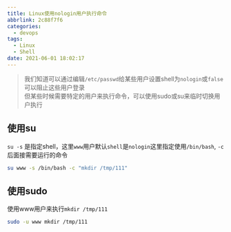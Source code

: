 ```yaml
---
title: Linux使用nologin用户执行命令
abbrlink: 2c88f7f6
categories:
  - devops
tags:
  - Linux
  - Shell
date: 2021-06-01 18:02:17
---
```


> 我们知道可以通过编辑`/etc/passwd`给某些用户设置shell为`nologin`或`false`可以阻止这些用户登录  
> 但某些时候需要特定的用户来执行命令，可以使用sudo或su来临时切换用户执行

## 使用su

`su -s` 是指定shell，这里`www`用户默认`shell`是`nologin`这里指定使用`/bin/bash`, `-c` 后面接需要运行的命令

```bash
su www -s /bin/bash -c "mkdir /tmp/111"
```

## 使用sudo

使用www用户来执行`mkdir /tmp/111`

```bash
sudo -u www mkdir /tmp/111
```
